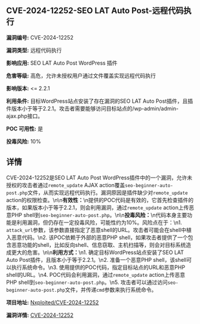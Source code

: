 ## CVE-2024-12252-SEO LAT Auto Post-远程代码执行

**漏洞编号:** CVE-2024-12252

**漏洞类型:** 远程代码执行

**影响应用:** SEO LAT Auto Post WordPress 插件

**危害等级:** 高危，允许未授权用户通过文件覆盖实现远程代码执行

**影响版本:** <= 2.2.1

**利用条件:** 目标WordPress站点安装了存在漏洞的SEO LAT Auto Post插件，且插件版本小于等于2.2.1。攻击者需要能够访问目标站点的/wp-admin/admin-ajax.php接口。

**POC 可用性:** 是

**投毒风险:** 10%

## 详情

CVE-2024-12252是SEO LAT Auto Post WordPress插件中的一个漏洞，允许未授权的攻击者通过`remote_update` AJAX action覆盖`seo-beginner-auto-post.php`文件，从而实现远程代码执行。漏洞原因是插件缺少对`remote_update` action的权限检查。\n\n**有效性：**\n提供的POC代码是有效的，它首先检查插件的版本，如果版本小于等于2.2.1，则会利用漏洞，通过`remote_update` action上传恶意PHP shell到`seo-beginner-auto-post.php`。\n\n**投毒风险：**\n代码本身主要功能是利用漏洞，但仍存在一定投毒风险，可能性约为10%。风险点在于：\n1.  `attack_url`参数，该参数直接指定了恶意shell的URL。攻击者可能会在shell中植入恶意代码。\n2.  该POC依赖于外部的恶意PHP shell，如果攻击者提供了一个包含恶意功能的shell，比如反向shell、信息窃取、主机扫描等，则会对目标系统造成更大的危害。\n\n**利用方式：**\n1.  确定目标WordPress站点安装了SEO LAT Auto Post插件，且版本小于等于2.2.1。\n2.  准备一个恶意PHP shell，该shell可以执行系统命令。\n3.  使用提供的POC代码，指定目标站点的URL和恶意PHP shell的URL。\n4.  POC代码会利用漏洞，通过`remote_update` action上传恶意PHP shell到`seo-beginner-auto-post.php`。\n5.  攻击者可以通过访问`seo-beginner-auto-post.php`文件，并传递`cmd`参数来执行系统命令。

**项目地址:** [Nxploited/CVE-2024-12252](https://github.com/Nxploited/CVE-2024-12252)

**漏洞详情:** [CVE-2024-12252](https://nvd.nist.gov/vuln/detail/CVE-2024-12252)